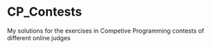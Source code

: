 # CP_Contests
My solutions for the exercises in Competive Programming contests of different online judges
